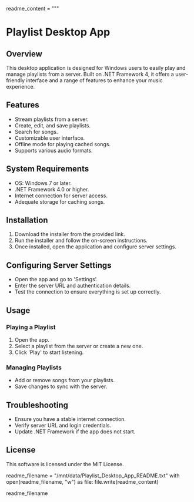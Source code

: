 readme_content = """
# Playlist Desktop App

## Overview
This desktop application is designed for Windows users to easily play and manage playlists from a server. Built on .NET Framework 4, it offers a user-friendly interface and a range of features to enhance your music experience.

## Features
- Stream playlists from a server.
- Create, edit, and save playlists.
- Search for songs.
- Customizable user interface.
- Offline mode for playing cached songs.
- Supports various audio formats.

## System Requirements
- OS: Windows 7 or later.
- .NET Framework 4.0 or higher.
- Internet connection for server access.
- Adequate storage for caching songs.

## Installation
1. Download the installer from the provided link.
2. Run the installer and follow the on-screen instructions.
3. Once installed, open the application and configure server settings.

## Configuring Server Settings
- Open the app and go to 'Settings'.
- Enter the server URL and authentication details.
- Test the connection to ensure everything is set up correctly.

## Usage
### Playing a Playlist
1. Open the app.
2. Select a playlist from the server or create a new one.
3. Click 'Play' to start listening.

### Managing Playlists
- Add or remove songs from your playlists.
- Save changes to sync with the server.

## Troubleshooting
- Ensure you have a stable internet connection.
- Verify server URL and login credentials.
- Update .NET Framework if the app does not start.

## License
This software is licensed under the MIT License.


readme_filename = "/mnt/data/Playlist_Desktop_App_README.txt"
with open(readme_filename, "w") as file:
    file.write(readme_content)

readme_filename
